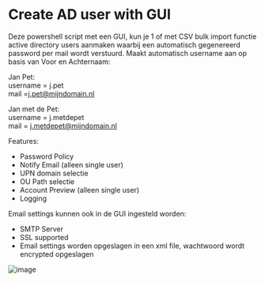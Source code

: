 # Create AD user with GUI
Deze powershell script met een GUI, kun je 1 of met CSV bulk import functie active directory users aanmaken waarbij een automatisch gegenereerd password per mail wordt verstuurd.
Maakt automatisch username aan op basis van Voor en Achternaam:

Jan Pet:<br>
username = j.pet<br>
mail =j.pet@mijndomain.nl

Jan met de Pet:<br>
username = j.metdepet<br>
mail = j.metdepet@mijndomain.nl

Features: 
- Password Policy
- Notify Email (alleen single user)
- UPN domain selectie
- OU Path selectie
- Account Preview (alleen single user)
- Logging

Email settings kunnen ook in de GUI ingesteld worden:
- SMTP Server 
- SSL supported
- Email settings worden opgeslagen in een xml file, wachtwoord wordt encrypted opgeslagen

![image](https://github.com/user-attachments/assets/e6259e14-379f-4cd7-a1d7-a1477c246855)
